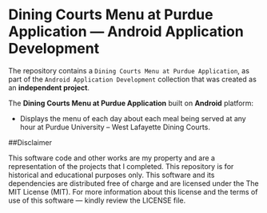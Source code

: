 # Dining Courts Menu at Purdue Application &mdash; Android Application Development
The repository contains a `Dining Courts Menu at Purdue Application`, as part of the `Android Application Development` collection that was created as an **independent project**.

The **Dining Courts Menu at Purdue Application** built on **Android** platform:
* Displays the menu of each day about each meal being served at any hour at Purdue University &ndash; West Lafayette Dining Courts.

##Disclaimer

This software code and other works are my property and are a representation of the projects that I completed. This repository is for historical and educational purposes only. This software and its dependencies are distributed free of charge and are licensed under the The MIT License (MIT). For more information about this license and the terms of use of this software &mdash; kindly review the LICENSE file.
